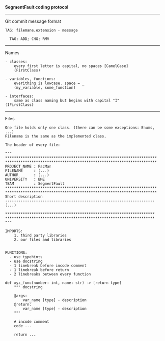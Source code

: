 **SegmentFault coding protocol**
______________________________

Git commit message format

	TAG: filemane.extension - message

      TAG: ADD; CHG; RMV
	
______________________________

Names

	- classes:
		every first letter is capital, no spaces [CamelCase]
        (FirstClass)
    
	- variables, functions:
		everithing is lowcase, space = _
        (my_variable, some_function)
	
	- interfaces:
		same as class naming but begins with capital "I"
	(IFirstClass)

______________________________

Files

	One file holds only one class. (there can be some exceptions: Enums, ...)
	Filename is the same as the implemented class.
  
	The header of every file:

```
"""
*********************************************************************
*********************************************************************
PROJECT_NAME : PacMan
FILENAME     : (...)
AUTHOR       : (...)
UNIVERSITY   : BME
TEAM         : SegmentFault
*********************************************************************
*********************************************************************
Short description
--------------------------------------------------------------------
(...)

********************************************************************
********************************************************************
"""
```
	
	IMPORTS:
		1. third party libraries
		2. our files and libraries
    

	FUNCTIONS:
      - use typehints
      - use docstring
      - 1 linebreak before incode comment 
      - 1 linebreak before return
      - 2 linebreaks between every function
  
```
def xyz_func(number: int, name: str) -> [return type]
    """ docstring

    @args:
        var_name [type] - description
    @return:
        var_name [type] - description
    """

    # incode comment
    code ...
    
    return ...
```
